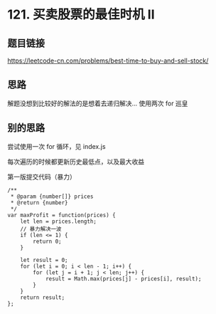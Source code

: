 # 121. 买卖股票的最佳时机 II

## 题目链接

https://leetcode-cn.com/problems/best-time-to-buy-and-sell-stock/

## 思路

解题没想到比较好的解法的是想着去递归解决... 使用两次 for 巡皇

## 别的思路

尝试使用一次 for 循环，见 index.js

每次遍历的时候都更新历史最低点，以及最大收益

第一版提交代码（暴力）

```
/**
 * @param {number[]} prices
 * @return {number}
 */
var maxProfit = function(prices) {
    let len = prices.length;
    // 暴力解决一波
    if (len <= 1) {
        return 0;
    }

    let result = 0;
    for (let i = 0; i < len - 1; i++) {
        for (let j = i + 1; j < len; j++) {
            result = Math.max(prices[j] - prices[i], result);
        }
    }
    return result;
};
```
